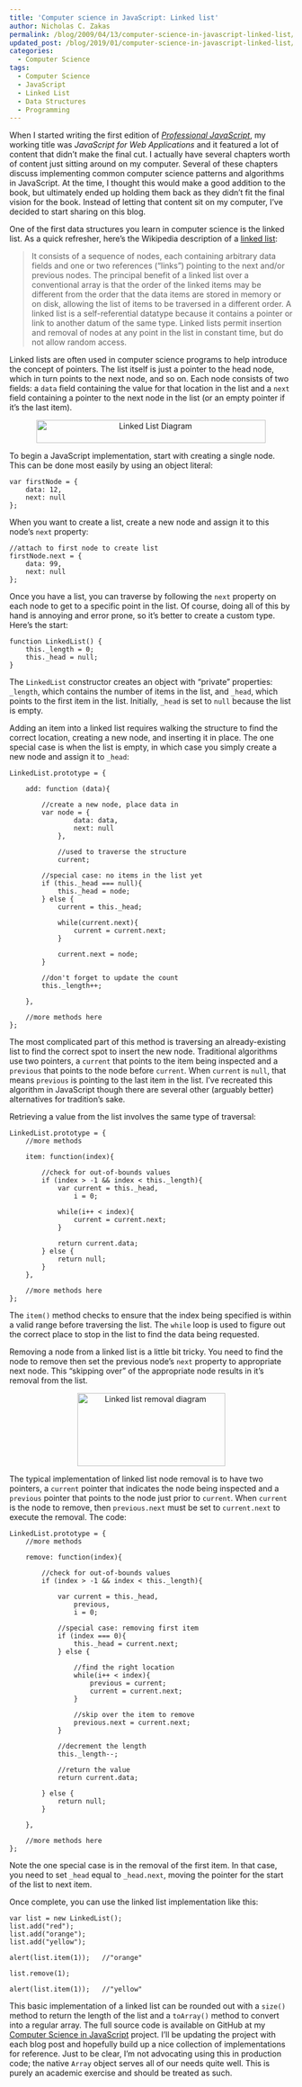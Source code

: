 ```yaml
---
title: 'Computer science in JavaScript: Linked list'
author: Nicholas C. Zakas
permalink: /blog/2009/04/13/computer-science-in-javascript-linked-list/
updated_post: /blog/2019/01/computer-science-in-javascript-linked-list/
categories:
  - Computer Science
tags:
  - Computer Science
  - JavaScript
  - Linked List
  - Data Structures
  - Programming
---
```

When I started writing the first edition of [<cite>Professional JavaScript</cite>][1], my working title was <cite>JavaScript for Web Applications</cite> and it featured a lot of content that didn&#8217;t make the final cut. I actually have several chapters worth of content just sitting around on my computer. Several of these chapters discuss implementing common computer science patterns and algorithms in JavaScript. At the time, I thought this would make a good addition to the book, but ultimately ended up holding them back as they didn&#8217;t fit the final vision for the book. Instead of letting that content sit on my computer, I&#8217;ve decided to start sharing on this blog.

One of the first data structures you learn in computer science is the linked list. As a quick refresher, here&#8217;s the Wikipedia description of a [linked list][2]:

> It consists of a sequence of nodes, each containing arbitrary data fields and one or two references (&#8220;links&#8221;) pointing to the next and/or previous nodes. The principal benefit of a linked list over a conventional array is that the order of the linked items may be different from the order that the data items are stored in memory or on disk, allowing the list of items to be traversed in a different order. A linked list is a self-referential datatype because it contains a pointer or link to another datum of the same type. Linked lists permit insertion and removal of nodes at any point in the list in constant time, but do not allow random access.

Linked lists are often used in computer science programs to help introduce the concept of pointers. The list itself is just a pointer to the head node, which in turn points to the next node, and so on. Each node consists of two fields: a `data` field containing the value for that location in the list and a `next` field containing a pointer to the next node in the list (or an empty pointer if it&#8217;s the last item).

<p style="text-align: center;">
  <a href="http://en.wikipedia.org/wiki/File:Singly-linked-list.svg"><img src="/images/wp-content/uploads/2009/04/408px-Singly-linked-list.svg_.png" alt="Linked List Diagram"  width="408" height="41" /></a>
</p>

To begin a JavaScript implementation, start with creating a single node. This can be done most easily by using an object literal:

    var firstNode = {
        data: 12,
        next: null
    };

When you want to create a list, create a new node and assign it to this node&#8217;s `next` property:

    //attach to first node to create list
    firstNode.next = {
        data: 99,
        next: null
    };

Once you have a list, you can traverse by following the `next` property on each node to get to a specific point in the list. Of course, doing all of this by hand is annoying and error prone, so it&#8217;s better to create a custom type. Here&#8217;s the start:

    function LinkedList() {
        this._length = 0;
        this._head = null;
    }

The `LinkedList` constructor creates an object with &#8220;private&#8221; properties: `_length`, which contains the number of items in the list, and `_head`, which points to the first item in the list. Initially, `_head` is set to `null` because the list is empty.

Adding an item into a linked list requires walking the structure to find the correct location, creating a new node, and inserting it in place. The one special case is when the list is empty, in which case you simply create a new node and assign it to `_head`:

    LinkedList.prototype = {
    
        add: function (data){
    
            //create a new node, place data in
            var node = {
                    data: data,
                    next: null
                },
    
                //used to traverse the structure
                current;
    
            //special case: no items in the list yet
            if (this._head === null){
                this._head = node;
            } else {
                current = this._head;
    
                while(current.next){
                    current = current.next;
                }
    
                current.next = node;
            }
    
            //don't forget to update the count
            this._length++;
    
        },
    
        //more methods here
    };

The most complicated part of this method is traversing an already-existing list to find the correct spot to insert the new node. Traditional algorithms use two pointers, a `current` that points to the item being inspected and a `previous` that points to the node before `current`. When `current` is `null`, that means `previous` is pointing to the last item in the list. I&#8217;ve recreated this algorithm in JavaScript though there are several other (arguably better) alternatives for tradition&#8217;s sake.

Retrieving a value from the list involves the same type of traversal:

    LinkedList.prototype = {
        //more methods
    
        item: function(index){
    
            //check for out-of-bounds values
            if (index > -1 && index < this._length){
                var current = this._head,
                    i = 0;
    
                while(i++ < index){
                    current = current.next;
                }
    
                return current.data;
            } else {
                return null;
            }
        },
    
        //more methods here
    };

The `item()` method checks to ensure that the index being specified is within a valid range before traversing the list. The `while` loop is used to figure out the correct place to stop in the list to find the data being requested.

Removing a node from a linked list is a little bit tricky. You need to find the node to remove then set the previous node&#8217;s `next` property to appropriate next node. This &#8220;skipping over&#8221; of the appropriate node results in it&#8217;s removal from the list.

<p style="text-align: center;">
  <a href="http://en.wikipedia.org/wiki/File:Singly_linked_list_delete_after.png"><img src="/images/wp-content/uploads/2009/04/Singly_linked_list_delete_after.png" alt="Linked list removal diagram" width="263" height="130" class="alignnone size-full wp-image-2948" /></a>
</p>

The typical implementation of linked list node removal is to have two pointers, a `current` pointer that indicates the node being inspected and a `previous` pointer that points to the node just prior to `current`. When `current` is the node to remove, then `previous.next` must be set to `current.next` to execute the removal. The code:

    LinkedList.prototype = {
        //more methods
    
        remove: function(index){
    
            //check for out-of-bounds values
            if (index > -1 && index < this._length){
    
                var current = this._head,
                    previous,
                    i = 0;
    
                //special case: removing first item
                if (index === 0){
                    this._head = current.next;
                } else {
    
                    //find the right location
                    while(i++ < index){
                        previous = current;
                        current = current.next;
                    }
    
                    //skip over the item to remove
                    previous.next = current.next;
                }
    
                //decrement the length
                this._length--;
    
                //return the value
                return current.data;            
    
            } else {
                return null;
            }
    
        },
    
        //more methods here
    };

Note the one special case is in the removal of the first item. In that case, you need to set `_head` equal to `_head.next`, moving the pointer for the start of the list to next item.

Once complete, you can use the linked list implementation like this:

    var list = new LinkedList();
    list.add("red");
    list.add("orange");
    list.add("yellow");
    
    alert(list.item(1));   //"orange"
    
    list.remove(1);
    
    alert(list.item(1));   //"yellow"

This basic implementation of a linked list can be rounded out with a `size()` method to return the length of the list and a `toArray()` method to convert into a regular array. The full source code is available on GitHub at my [Computer Science in JavaScript][3] project. I&#8217;ll be updating the project with each blog post and hopefully build up a nice collection of implementations for reference. Just to be clear, I&#8217;m not advocating using this in production code; the native `Array` object serves all of our needs quite well. This is purely an academic exercise and should be treated as such.

 [1]: http://www.amazon.com/gp/product/047022780X?ie=UTF8&tag=nczonline-20&linkCode=as2&camp=1789&creative=390957&creativeASIN=047022780X
 [2]: http://en.wikipedia.org/wiki/Linked_list
 [3]: http://github.com/nzakas/computer-science-in-javascript/
